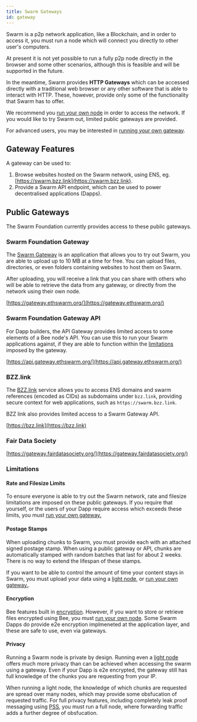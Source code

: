 ```yaml
---
title: Swarm Gateways
id: gateway
---
```


Swarm is a p2p network application, like a Blockchain, and in order to access it, you must run a node which will connect you directly to other user's computers.

At present it is not yet possible to run a fully p2p node directly in the browser and some other scenarios, although this is feasible and will be supported in the future.

In the meantime, Swarm provides **HTTP Gateways** which can be accessed directly with a traditional web browser or any other software that is able to interact with HTTP. These, however, provide only some of the functionality that Swarm has to offer.

We recommend you [run your own node](/docs/installation/install) in order to access the network. If you would like to try Swarm out, limited public gateways are provided. 

For advanced users, you may be interested in [running your own gateway](/docs/installation/gateways).

## Gateway Features

A gateway can be used to:

1. Browse websites hosted on the Swarm network, using ENS, eg. [https://swarm.bzz.link](https://swarm.bzz.link).
2. Provide a Swarm API endpoint, which can be used to power decentralised applications (Dapps). 

## Public Gateways

The Swarm Foundation currently provides access to these public gateways.

### Swarm Foundation Gateway

The [Swarm Gateway](https://gateway.ethswarm.org/) is an application that allows you to try out Swarm, you are able to upload up to 10 MB at a time for free. You can upload files, directories, or even folders containing websites to host them on Swarm.

After uploading, you will receive a link that you can share with others who will be able to retrieve the data from any gateway, or directly from the network using their own node.

[https://gateway.ethswarm.org/](https://gateway.ethswarm.org/)

### Swarm Foundation Gateway API

For Dapp builders, the API Gateway provides limited access to some elements of a Bee node's API. You can use this to run your Swarm applications against, if they are able to function within the [limitations](/docs/access-the-swarm/gateway#limitations) imposed by the gateway. 

[https://api.gateway.ethswarm.org/](https://api.gateway.ethswarm.org/)

### BZZ.link

The [BZZ.link](https://bzz.link/) service allows you to access ENS domains and swarm references (encoded as CIDs) as subdomains under `bzz.link`, providing secure context for web applications, such as `https://swarm.bzz.link`.

BZZ link also provides limited access to a Swarm Gateway API.

[https://bzz.link](https://bzz.link)

### Fair Data Society

[https://gateway.fairdatasociety.org/](https://gateway.fairdatasociety.org/)

### Limitations

#### Rate and Filesize Limits

To ensure everyone is able to try out the Swarm network, rate and filesize limitations are imposed on these public gateways. If you require that yourself, or the users of your Dapp require access which exceeds these limits, you must [run your own gateway.](/docs/installation/gateway)

#### Postage Stamps

When uploading chunks to Swarm, you must provide each with an attached signed postage stamp. When using a public gateway or API, chunks are automatically stamped with random batches that last for about 2 weeks. There is no way to extend the lifespan of these stamps.

If you want to be able to control the amount of time your content stays in Swarm, you must upload your data using a [light node](/docs/access-the-swarm/light-nodes), or [run your own gateway.](/docs/installation/gateway).

#### Encryption

Bee features built in [encryption](/docs/access-the-swarm/store-with-encryption). However, if you want to store or retrieve files encrypted using Bee, you must [run your own node](/docs/installation/install). Some Swarm Dapps do provide e2e encryption implmeneted at the application layer, and these are safe to use, even via gateways.

#### Privacy

Running a Swarm node is private by design. Running even a [light node](/docs/access-the-swarm/light-nodes) offers much more privacy than can be achieved when accessing the swarm using a gateway. Even if your Dapp is e2e encrypted, the gateway still has full knowledge of the chunks you are requesting from your IP.

When running a light node, the knowledge of which chunks are requested are spread over many nodes, which may provide some obsfucation of requested traffic. For full privacy features, including completely leak proof messaging using [PSS](/docs/dapps-on-swarm/pss), you must run a full node, where forwarding traffic adds a further degree of obsfucation.